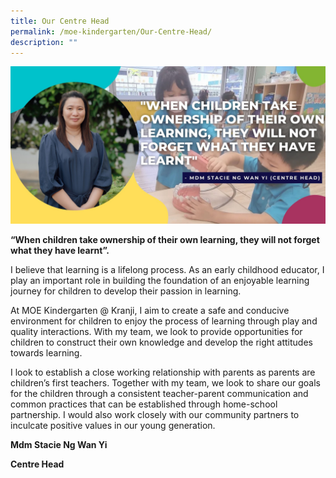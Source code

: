 ```yaml
---
title: Our Centre Head
permalink: /moe-kindergarten/Our-Centre-Head/
description: ""
---
```

![](/images/MOE%20Kindergarten/Our%20Centre%20Head/C1.jpg)
  

**“When children take ownership of their own learning, they will not forget what they have learnt”.**

I believe that learning is a lifelong process. As an early childhood educator, I play an important role in building the foundation of an enjoyable learning journey for children to develop their passion in learning.

At MOE Kindergarten @ Kranji, I aim to create a safe and conducive environment for children to enjoy the process of learning through play and quality interactions. With my team, we look to provide opportunities for children to construct their own knowledge and develop the right attitudes towards learning.

I look to establish a close working relationship with parents as parents are children’s first teachers. Together with my team, we look to share our goals for the children through a consistent teacher-parent communication and common practices that can be established through home-school partnership. I would also work closely with our community partners to inculcate positive values in our young generation.    

  

**Mdm Stacie Ng Wan Yi**

**Centre Head**